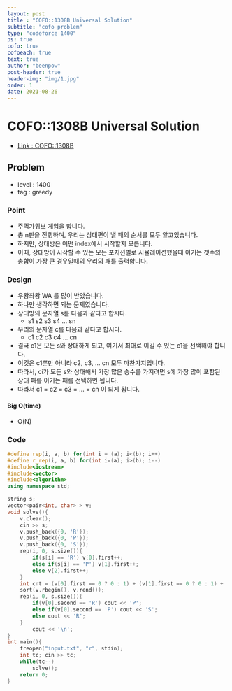 ```yaml
---
layout: post
title : "COFO::1308B Universal Solution"
subtitle: "cofo problem"
type: "codeforce 1400"
ps: true
cofo: true
cofoeach: true
text: true
author: "beenpow"
post-header: true
header-img: "img/1.jpg"
order: 1
date: 2021-08-26
---
```

# COFO::1308B Universal Solution
- [Link : COFO::1308B](https://codeforces.com/problemset/problem/1380/B)

## Problem 

- level : 1400
- tag : greedy

### Point
- 주먹가위보 게임을 합니다.
- 총 n판을 진행하며, 우리는 상대편이 낼 패의 순서를 모두 알고있습니다.
- 하지만, 상대방은 어떤 index에서 시작할지 모릅니다.
- 이때, 상대방이 시작할 수 있는 모든 포지션별로 시뮬레이션했을때 이기는 갯수의 총합이 가장 큰 경우일때의 우리의 패를 출력합니다.

### Design
- 우왕좌왕 WA 를 많이 받았습니다.
- 하나만 생각하면 되는 문제였습니다.
- 상대방의 문자열 s를 다음과 같다고 합시다.
  - s1 s2 s3 s4 ... sn
- 우리의 문자열 c를 다음과 같다고 합시다.
  - c1 c2 c3 c4 ... cn
- 결국 c1은 모든 s와 상대하게 되고, 여기서 최대로 이길 수 있는 c1을 선택해야 합니다.
- 이것은 c1뿐만 아니라 c2, c3, ... cn 모두 마찬가지입니다.
- 따라서, ci가 모든 s와 상대해서 가장 많은 승수를 가지려면 s에 가장 많이 포함된 상대 패를 이기는 패를 선택하면 됩니다.
- 따라서 c1 = c2 = c3 = ... = cn 이 되게 됩니다.

#### Big O(time)
- O(N)

### Code

```cpp
#define rep(i, a, b) for(int i = (a); i<(b); i++)
#define r_rep(i, a, b) for(int i=(a); i>(b); i--)
#include<iostream>
#include<vector>
#include<algorithm>
using namespace std;

string s;
vector<pair<int, char> > v;
void solve(){
    v.clear();
    cin >> s;
    v.push_back({0, 'R'});
    v.push_back({0, 'P'});
    v.push_back({0, 'S'});
    rep(i, 0, s.size()){
        if(s[i] == 'R') v[0].first++;
        else if(s[i] == 'P') v[1].first++;
        else v[2].first++;
    }
    int cnt = (v[0].first == 0 ? 0 : 1) + (v[1].first == 0 ? 0 : 1) + (v[2].first == 0 ? 0 : 1);
    sort(v.rbegin(), v.rend());
    rep(i, 0, s.size()){
        if(v[0].second == 'R') cout << 'P';
        else if(v[0].second == 'P') cout << 'S';
        else cout << 'R';
    }
        cout << '\n';
}
int main(){
    freopen("input.txt", "r", stdin);
    int tc; cin >> tc;
    while(tc--)
        solve();
    return 0;
}
```
